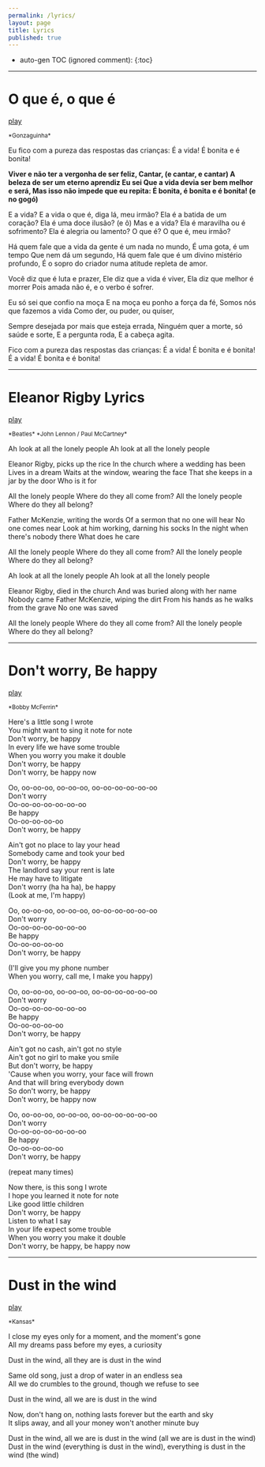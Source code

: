 ```yaml
---
permalink: /lyrics/
layout: page
title: Lyrics
published: true
---
```



* auto-gen TOC (ignored comment):
{:toc}

---

# O que é, o que é
[play](https://www.youtube.com/watch?v=Wpt43Ki1vqA)

<small>
*Gonzaguinha*
</small>

Eu fico com a pureza das respostas das crianças:
É a vida! É bonita e é bonita!

<b>
Viver e não ter a vergonha de ser feliz,
Cantar, (e cantar, e cantar)
A beleza de ser um eterno aprendiz
Eu sei
Que a vida devia ser bem melhor e será,
Mas isso não impede que eu repita:
É bonita, é bonita e é bonita! (e no gogó)
</b>

E a vida? E a vida o que é, diga lá, meu irmão?
Ela é a batida de um coração?
Ela é uma doce ilusão? (e ô)
Mas e a vida? Ela é maravilha ou é sofrimento?
Ela é alegria ou lamento?
O que é? O que é, meu irmão?

Há quem fale que a vida da gente é um nada no mundo,
É uma gota, é um tempo
Que nem dá um segundo,
Há quem fale que é um divino mistério profundo,
É o sopro do criador numa atitude repleta de amor.

Você diz que é luta e prazer,
Ele diz que a vida é viver,
Ela diz que melhor é morrer
Pois amada não é, e o verbo é sofrer.

Eu só sei que confio na moça
E na moça eu ponho a força da fé,
Somos nós que fazemos a vida
Como der, ou puder, ou quiser,

Sempre desejada por mais que esteja errada,
Ninguém quer a morte, só saúde e sorte,
E a pergunta roda,
E a cabeça agita.

Fico com a pureza das respostas das crianças:
É a vida! É bonita e é bonita!
É a vida! É bonita e é bonita!

---

# Eleanor Rigby Lyrics
[play](https://www.youtube.com/watch?v=l2_leaMRDD0)

<small>
*Beatles*
*John Lennon / Paul McCartney*
</small>

Ah look at all the lonely people
Ah look at all the lonely people

Eleanor Rigby, picks up the rice
In the church where a wedding has been
Lives in a dream
Waits at the window, wearing the face
That she keeps in a jar by the door
Who is it for

All the lonely people
Where do they all come from?
All the lonely people
Where do they all belong?

Father McKenzie, writing the words
Of a sermon that no one will hear
No one comes near
Look at him working, darning his socks
In the night when there's nobody there
What does he care

All the lonely people
Where do they all come from?
All the lonely people
Where do they all belong?

Ah look at all the lonely people
Ah look at all the lonely people

Eleanor Rigby, died in the church
And was buried along with her name
Nobody came
Father McKenzie, wiping the dirt
From his hands as he walks from the grave
No one was saved

All the lonely people
Where do they all come from?
All the lonely people
Where do they all belong?

---

# Don't worry, Be happy
[play](https://www.youtube.com/watch?v=d-diB65scQU)

<small>
*Bobby McFerrin*
</small>

Here's a little song I wrote  
You might want to sing it note for note  
Don't worry, be happy  
In every life we have some trouble  
When you worry you make it double  
Don't worry, be happy  
Don't worry, be happy now  

Oo, oo-oo-oo, oo-oo-oo, oo-oo-oo-oo-oo-oo  
Don't worry  
Oo-oo-oo-oo-oo-oo-oo  
Be happy  
Oo-oo-oo-oo-oo  
Don't worry, be happy  

Ain't got no place to lay your head  
Somebody came and took your bed  
Don't worry, be happy  
The landlord say your rent is late  
He may have to litigate  
Don't worry (ha ha ha), be happy  
(Look at me, I'm happy)  

Oo, oo-oo-oo, oo-oo-oo, oo-oo-oo-oo-oo-oo  
Don't worry  
Oo-oo-oo-oo-oo-oo-oo  
Be happy  
Oo-oo-oo-oo-oo  
Don't worry, be happy  

(I'll give you my phone number  
When you worry, call me, I make you happy)  

Oo, oo-oo-oo, oo-oo-oo, oo-oo-oo-oo-oo-oo  
Don't worry  
Oo-oo-oo-oo-oo-oo-oo  
Be happy  
Oo-oo-oo-oo-oo  
Don't worry, be happy  

Ain't got no cash, ain't got no style  
Ain't got no girl to make you smile  
But don't worry, be happy  
'Cause when you worry, your face will frown  
And that will bring everybody down  
So don't worry, be happy  
Don't worry, be happy now  

Oo, oo-oo-oo, oo-oo-oo, oo-oo-oo-oo-oo-oo  
Don't worry  
Oo-oo-oo-oo-oo-oo-oo  
Be happy  
Oo-oo-oo-oo-oo  
Don't worry, be happy  

(repeat many times)  

Now there, is this song I wrote  
I hope you learned it note for note  
Like good little children  
Don't worry, be happy  
Listen to what I say  
In your life expect some trouble  
When you worry you make it double  
Don't worry, be happy, be happy now  

---

# Dust in the wind
[play](https://www.youtube.com/watch?v=tH2w6Oxx0kQ)

<small>
*Kansas*
</small>

I close my eyes only for a moment, and the moment's gone  
All my dreams pass before my eyes, a curiosity  

Dust in the wind, all they are is dust in the wind  

Same old song, just a drop of water in an endless sea  
All we do crumbles to the ground, though we refuse to see  

Dust in the wind, all we are is dust in the wind  

Now, don't hang on, nothing lasts forever but the earth and sky  
It slips away, and all your money won't another minute buy  

Dust in the wind, all we are is dust in the wind (all we are is dust in the wind)  
Dust in the wind (everything is dust in the wind), everything is dust in the wind (the wind)  
